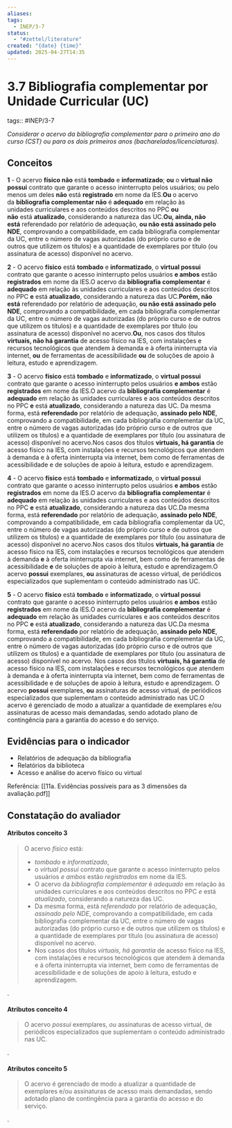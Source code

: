 ```yaml
---
aliases: 
tags:
  - INEP/3-7
status:
  - "#zettel/literature"
created: "{date} {time}"
updated: 2025-04-27T14:35
---
```

# 3.7 Bibliografia complementar por Unidade Curricular (UC)

tags:: #INEP/3-7

_Considerar o acervo da bibliografia complementar para o primeiro ano do curso (CST) ou para os dois primeiros anos (bacharelados/licenciaturas)._

## Conceitos

**1** - O acervo **físico não** está **tombado** e **informatizado**; **ou** o **virtual não possui** contrato que garante o acesso ininterrupto pelos usuários; ou pelo menos um deles **não** está **registrado** em nome da IES.**Ou** o acervo da **bibliografia complementar não** é **adequado** em relação às unidades curriculares e aos conteúdos descritos no PPC **ou não** está **atualizado**, considerando a natureza das UC.**Ou, ainda, não está** referendado por relatório de adequação, **ou não está assinado pelo NDE**, comprovando a compatibilidade, em cada bibliografia complementar da UC, entre o número de vagas autorizadas (do próprio curso e de outros que utilizem os títulos) e a quantidade de exemplares por título (ou assinatura de acesso) disponível no acervo.

**2** - O acervo **físico** está **tombado** e **informatizado**, o **virtual possui** contrato que garante o acesso ininterrupto pelos usuários **e ambos** estão **registrados** em nome da IES.O acervo da **bibliografia complementar** é **adequado** em relação às unidades curriculares e aos conteúdos descritos no PPC **e** está **atualizado**, considerando a natureza das UC.**Porém, não está** referendado por relatório de adequação, **ou não está assinado pelo NDE**, comprovando a compatibilidade, em cada bibliografia complementar da UC, entre o número de vagas autorizadas (do próprio curso e de outros que utilizem os títulos) e a quantidade de exemplares por título (ou assinatura de acesso) disponível no acervo.**Ou**, nos casos dos títulos **virtuais, não há garantia** de acesso físico na IES, com instalações e recursos tecnológicos que atendem à demanda e à oferta ininterrupta via internet, **ou** de ferramentas de acessibilidade **ou** de soluções de apoio à leitura, estudo e aprendizagem.

**3** - O acervo **físico** está **tombado** e **informatizado**, o **virtual possui** contrato que garante o acesso ininterrupto pelos usuários **e ambos** estão **registrados** em nome da IES.O acervo da **bibliografia complementar** é **adequado** em relação às unidades curriculares e aos conteúdos descritos no PPC **e** está **atualizado**, considerando a natureza das UC. Da mesma forma, está **referendado** por relatório de adequação, **assinado pelo NDE**, comprovando a compatibilidade, em cada bibliografia complementar da UC, entre o número de vagas autorizadas (do próprio curso e de outros que utilizem os títulos) e a quantidade de exemplares por título (ou assinatura de acesso) disponível no acervo.Nos casos dos títulos **virtuais, há garantia** de acesso físico na IES, com instalações e recursos tecnológicos que atendem à demanda e à oferta ininterrupta via internet, bem como de ferramentas de acessibilidade e de soluções de apoio à leitura, estudo e aprendizagem.

**4** - O acervo **físico** está **tombado** e **informatizado**, o **virtual possui** contrato que garante o acesso ininterrupto pelos usuários **e ambos** estão **registrados** em nome da IES.O acervo da **bibliografia complementar** é **adequado** em relação às unidades curriculares e aos conteúdos descritos no PPC **e** está **atualizado**, considerando a natureza das UC.Da mesma forma, está **referendado** por relatório de adequação, **assinado pelo NDE**, comprovando a compatibilidade, em cada bibliografia complementar da UC, entre o número de vagas autorizadas (do próprio curso e de outros que utilizem os títulos) e a quantidade de exemplares por título (ou assinatura de acesso) disponível no acervo.Nos casos dos títulos **virtuais, há garantia** de acesso físico na IES, com instalações e recursos tecnológicos que atendem à demanda **e** à oferta ininterrupta via internet, bem como de ferramentas de acessibilidade **e** de soluções de apoio à leitura, estudo e aprendizagem.O acervo **possui** exemplares, **ou** assinaturas de acesso virtual, de periódicos especializados que suplementam o conteúdo administrado nas UC.

**5** - O acervo **físico** está **tombado** e **informatizado**, o **virtual possui** contrato que garante o acesso ininterrupto pelos usuários **e ambos** estão **registrados** em nome da IES.O acervo da **bibliografia complementar** é **adequado** em relação às unidades curriculares e aos conteúdos descritos no PPC **e** está **atualizado**, considerando a natureza das UC.Da mesma forma, está **referendado** por relatório de adequação, **assinado pelo NDE**, comprovando a compatibilidade, em cada bibliografia complementar da UC, entre o número de vagas autorizadas (do próprio curso e de outros que utilizem os títulos) e a quantidade de exemplares por título (ou assinatura de acesso) disponível no acervo. Nos casos dos títulos **virtuais, há garantia** de acesso físico na IES, com instalações e recursos tecnológicos que atendem à demanda e à oferta ininterrupta via internet, bem como de ferramentas de acessibilidade e de soluções de apoio à leitura, estudo e aprendizagem. O acervo **possui** exemplares, **ou** assinaturas de acesso virtual, de periódicos especializados que suplementam o conteúdo administrado nas UC.O acervo é gerenciado de modo a atualizar a quantidade de exemplares e/ou assinaturas de acesso mais demandadas, sendo adotado plano de contingência para a garantia do acesso e do serviço.

## Evidências para o indicador

- Relatórios de adequação da bibliografia
- Relatórios da biblioteca
- Acesso e análise do acervo físico ou virtual

Referência: [[11a. Evidências possíveis para as 3 dimensões da avaliação.pdf]]

## Constatação do avaliador

#### Atributos conceito 3

> O acervo _físico_ está:
>
> - _tombado_ e _informatizado_,
> - o _virtual possui_ contrato que garante o acesso ininterrupto pelos usuários _e ambos_ estão _registrados_ em nome da IES.
> - O acervo da _bibliografia complementar_ é _adequado_ em relação às unidades curriculares e aos conteúdos descritos no PPC _e_ está _atualizado_, considerando a natureza das UC.
> - Da mesma forma, está _referendado_ por relatório de adequação, _assinado pelo NDE_, comprovando a compatibilidade, em cada bibliografia complementar da UC, entre o número de vagas autorizadas (do próprio curso e de outros que utilizem os títulos) e a quantidade de exemplares por título (ou assinatura de acesso) disponível no acervo.
> - Nos casos dos títulos _virtuais, há garantia_ de acesso físico na IES, com instalações e recursos tecnológicos que atendem à demanda e à oferta ininterrupta via internet, bem como de ferramentas de acessibilidade e de soluções de apoio à leitura, estudo e aprendizagem.

.

#### Atributos conceito 4

> O acervo _possui_ exemplares, _ou_ assinaturas de acesso virtual, de periódicos especializados que suplementam o conteúdo administrado nas UC.

.

#### Atributos conceito 5

> O acervo é gerenciado de modo a atualizar a quantidade de exemplares e/ou assinaturas de acesso mais demandadas, sendo adotado plano de contingência para a garantia do acesso e do serviço.

.
